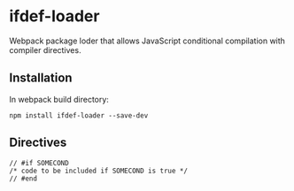 # ifdef-loader

Webpack package loder that allows JavaScript conditional compilation with compiler directives.

## Installation

In webpack build directory:
```
npm install ifdef-loader --save-dev
```

## Directives

```
// #if SOMECOND
/* code to be included if SOMECOND is true */
// #end
```


